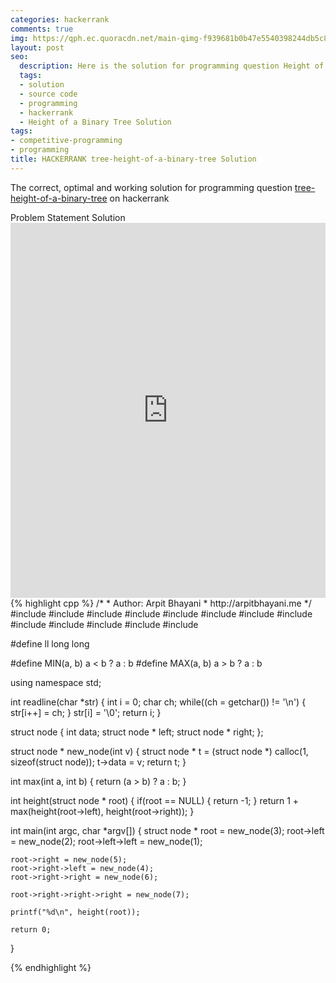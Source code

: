 ```yaml
---
categories: hackerrank
comments: true
img: https://qph.ec.quoracdn.net/main-qimg-f939681b0b47e5540398244db5c8966f?convert_to_webp=true
layout: post
seo:
  description: Here is the solution for programming question Height of a Binary Tree on hackerrank
  tags:
  - solution
  - source code
  - programming
  - hackerrank
  - Height of a Binary Tree Solution
tags:
- competitive-programming
- programming
title: HACKERRANK tree-height-of-a-binary-tree Solution
---
```

The correct, optimal and working solution for programming question [tree-height-of-a-binary-tree](https://www.hackerrank.com/challenges/tree-height-of-a-binary-tree) on hackerrank

<div class="ui secondary pointing large menu">
  <a class="grey item" data-tab="problem-statement">
    Problem Statement
  </a>
  <a class="active item grey" data-tab="solution">
    Solution
  </a>
</div>
<div class="ui bottom attached tab" data-tab="problem-statement">
    <iframe src="https://www.hackerrank.com/challenges/tree-height-of-a-binary-tree" width="100%" height="600px" style="overflow: scroll; border: none;"></iframe>
</div>
<div class="ui bottom attached active tab" data-tab="solution">
{% highlight cpp %}
/*
 *  Author: Arpit Bhayani
 *  http://arpitbhayani.me
 */
#include <cmath>
#include <cstdio>
#include <cstdlib>
#include <climits>
#include <deque>
#include <iostream>
#include <list>
#include <limits>
#include <map>
#include <queue>
#include <set>
#include <stack>
#include <vector>

#define ll long long

#define MIN(a, b) a < b ? a : b
#define MAX(a, b) a > b ? a : b

using namespace std;

int readline(char *str) {
    int i = 0;
    char ch;
    while((ch = getchar()) != '\n') {
        str[i++] = ch;
    }
    str[i] = '\0';
    return i;
}

struct node {
    int data;
    struct node * left;
    struct node * right;
};

struct node * new_node(int v) {
    struct node * t = (struct node *) calloc(1, sizeof(struct node));
    t->data = v;
    return t;
}

int max(int a, int b) {
    return (a > b) ? a : b;
}

int height(struct node * root) {
    if(root == NULL) {
        return -1;
    }
    return 1 + max(height(root->left), height(root->right));
}

int main(int argc, char *argv[]) {
    struct node * root = new_node(3);
    root->left = new_node(2);
    root->left->left = new_node(1);

    root->right = new_node(5);
    root->right->left = new_node(4);
    root->right->right = new_node(6);

    root->right->right->right = new_node(7);

    printf("%d\n", height(root));

    return 0;
}

{% endhighlight %}
</div>
